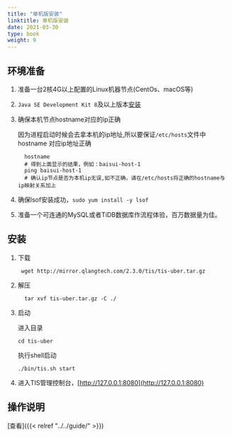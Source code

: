 ```yaml
---
title: "单机版安装"
linktitle: 单机版安装
date: 2021-03-30
type: book
weight: 9
---
```


## 环境准备

1. 准备一台2核4G以上配置的Linux机器节点(CentOs、macOS等)
2. `Java SE Development Kit 8`及以上版本[安装](https://www.oracle.com/java/technologies/javase/javase-jdk8-downloads.html)
3. 确保本机节点hostname对应的ip正确
   
   因为进程启动时候会去拿本机的ip地址,所以要保证`/etc/hosts`文件中hostname 对应ip地址正确
   ```shell script
     hostname
     # 得到上面显示的结果，例如：baisui-host-1
     ping baisui-host-1
     # 确认ip节点是否为本机ip无误,如不正确，请在/etc/hosts将正确的hostname与ip映射关系加上
   ```
4. 确保lsof安装成功，`sudo yum install -y lsof`
5. 准备一个可连通的MySQL或者TiDB数据库作流程体验，百万数据量为佳。


## 安装

1. 下载

   ```shell script
    wget http://mirror.qlangtech.com/2.3.0/tis/tis-uber.tar.gz
   ```

2. 解压
   ```shell script
     tar xvf tis-uber.tar.gz -C ./
   ```
   
3. 启动
   
   进入目录 
   ```shell script
   cd tis-uber
   ```
   执行shell启动
   ```shell script
   ./bin/tis.sh start
   ```
   
4. 进入TIS管理控制台，[http://127.0.0.1:8080](http://127.0.0.1:8080)
   

## 操作说明

   [查看]({{< relref "../../guide/" >}})
      

